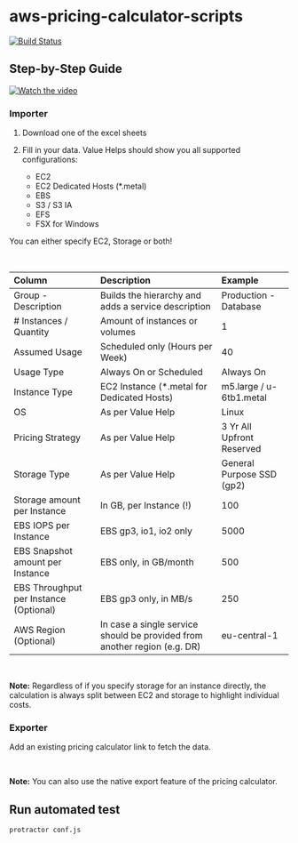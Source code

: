 # aws-pricing-calculator-scripts

[![Build Status](https://travis-ci.com/frumania/aws-pricing-calculator-scripts-test.svg?branch=main)](https://travis-ci.com/frumania/aws-pricing-calculator-scripts-test)

## Step-by-Step Guide

[![Watch the video](preview.gif)](https://github.com/frumania/aws-pricing-calculator-scripts-test/blob/main/preview.mp4?raw=true)

### Importer

1. Download one of the excel sheets

2. Fill in your data. Value Helps should show you all supported configurations:
   - EC2
   - EC2 Dedicated Hosts (*.metal)
   - EBS
   - S3 / S3 IA
   - EFS
   - FSX for Windows

You can either specify EC2, Storage or both!

<br/>

| Column | Description | Example |
| :-------------- | :--------- | :--------- |
| Group - Description | Builds the hierarchy and adds a service description | Production - Database|
| # Instances / Quantity | Amount of instances or volumes | 1 |
| Assumed Usage | Scheduled only (Hours per Week) | 40 |
| Usage Type | Always On or Scheduled | Always On |
| Instance Type | EC2 Instance (*.metal for Dedicated Hosts) | m5.large / u-6tb1.metal|
| OS | As per Value Help | Linux |
| Pricing Strategy | As per Value Help | 3 Yr All Upfront Reserved |
| Storage Type | As per Value Help | General Purpose SSD (gp2) |
| Storage amount per Instance | In GB, per Instance (!) | 100 |
| EBS IOPS per Instance | EBS gp3, io1, io2 only | 5000 |
| EBS Snapshot amount per Instance | EBS only, in GB/month | 500 |
| EBS Throughput per Instance (Optional) | EBS gp3 only, in MB/s | 250 |
| AWS Region (Optional) | In case a single service should be provided from another region (e.g. DR) | eu-central-1 |

<br/>

**Note:** Regardless of if you specify storage for an instance directly, the calculation is always split between EC2 and storage to highlight individual costs.

### Exporter

Add an existing pricing calculator link to fetch the data.

<br/>

**Note:** You can also use the native export feature of the pricing calculator.

## Run automated test

```bash
protractor conf.js
```